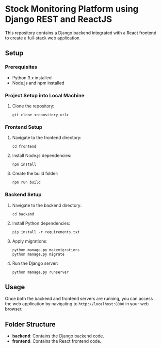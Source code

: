 # Stock Monitoring Platform using Django REST and ReactJS

This repository contains a Django backend integrated with a React frontend to create a full-stack web application.

## Setup

### Prerequisites

- Python 3.x installed
- Node.js and npm installed


### Project Setup into Local Machine

1. Clone the repository:

    ```
    git clone <repository_url>
    ```

### Frontend Setup

1. Navigate to the frontend directory:

    ```
    cd frontend
    ```

2. Install Node.js dependencies:

    ```
    npm install
    ```

3. Create the build folder:

    ```
    npm run build
    ```


### Backend Setup

1. Navigate to the backend directory:

    ```
    cd backend
    ```

2. Install Python dependencies:

    ```
    pip install -r requirements.txt
    ```

3. Apply migrations:

    ```
    python manage.py makemigrations
    python manage.py migrate
    ```

4. Run the Django server:

    ```
    python manage.py runserver
    ```

## Usage

Once both the backend and frontend servers are running, you can access the web application by navigating to `http://localhost:8000` in your web browser.

## Folder Structure

- **backend**: Contains the Django backend code.
- **frontend**: Contains the React frontend code.
